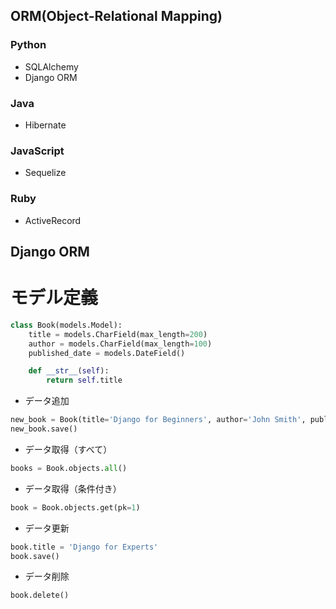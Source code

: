 ## ORM(Object-Relational Mapping)
### Python
- SQLAlchemy
- Django ORM

### Java
- Hibernate

### JavaScript
- Sequelize

### Ruby
- ActiveRecord

## Django ORM
# モデル定義
```python
class Book(models.Model):
    title = models.CharField(max_length=200)
    author = models.CharField(max_length=100)
    published_date = models.DateField()

    def __str__(self):
        return self.title
```

- データ追加
```python
new_book = Book(title='Django for Beginners', author='John Smith', published_date='2022-01-01')
new_book.save()
```
- データ取得（すべて）
```python
books = Book.objects.all()
```
- データ取得（条件付き）
```python
book = Book.objects.get(pk=1)
```
- データ更新
```python
book.title = 'Django for Experts'
book.save()
```
- データ削除
```python
book.delete()
```

